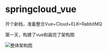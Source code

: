 # springcloud_vue
开个新档，准备整合Vue+Cloud+ELK+RabbitMQ

第一天，构建了vue和画完了架构图

 

![整体架构图](C:\springcloud_vue\mdPhoto\整体架构图.png)